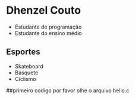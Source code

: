 # Dhenzel Couto

- Estudante de programação
- Estudante do ensino médio

## Esportes

- Skateboard
- Basquete
- Ciclismo

##primeiro codigo
por favor olhe o arquivo hello.c
